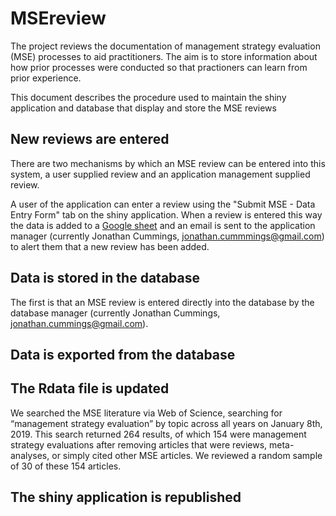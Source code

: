 # MSEreview
The project reviews the documentation of management strategy evaluation (MSE) processes to aid practitioners. The aim is to store information about how prior processes were conducted so that practioners can learn from prior experience.

This document describes the procedure used to maintain the shiny application and database that display and store the MSE reviews

## New reviews are entered
There are two mechanisms by which an MSE review can be entered into this system, a user supplied review and an application management supplied review. 

A user of the application can enter a review using the "Submit MSE - Data Entry Form" tab on the shiny application. When a review is entered this way the data is added to a [Google sheet](https://docs.google.com/spreadsheets/d/1YjOTei_N7RS05rxXrVB6iuUptjYTDQC4xTLeoR-8fi8/edit#gid=0) and an email is sent to the application manager (currently Jonathan Cummings, jonathan.cummmings@gmail.com) to alert them that a new review has been added. 


## Data is stored in the database
The first is that an MSE review is entered directly into the database by the database manager (currently Jonathan Cummings, jonathan.cummings@gmail.com). 

## Data is exported from the database


## The Rdata file is updated
We searched the MSE literature via Web of Science, searching for “management strategy evaluation” by topic across all years on January 8th, 2019. This search returned 264 results, of which 154 were management strategy evaluations after removing articles that were reviews, meta-analyses, or simply cited other MSE articles. We reviewed a random sample of 30 of these 154 articles.

## The shiny application is republished